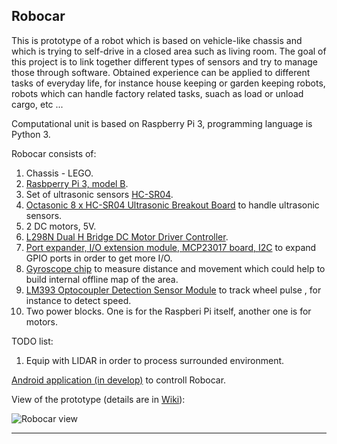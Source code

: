 ## Robocar

This is prototype of a robot which is based on vehicle-like chassis and which is trying to self-drive in a closed area such as living room.
The goal of this project is to link together different types of sensors and try to manage those through software.
Obtained experience can be applied to different tasks of everyday life, for instance house keeping or garden keeping robots, robots which can handle factory related tasks, suach as load or unload cargo, etc ...

Computational unit is based on Raspberry Pi 3, programming language is Python 3.

Robocar consists of:

1. Chassis - LEGO.
2. [Rasbperry Pi 3, model B](https://www.raspberrypi.org/products/raspberry-pi-3-model-b/).
3. Set of ultrasonic sensors [HC-SR04](https://www.ebay.ca/sch/sis.html?_nkw=HC-SR04+Ultrasonic+Module+Distance+Measuring+Transducer+Sensor+Mount+Bracket&_id=192394073637&&_trksid=p2057872.m2749.l2658).
4. [Octasonic 8 x HC-SR04 Ultrasonic Breakout Board](https://www.tindie.com/products/andygrove73/octasonic-8-x-hc-sr04-ultrasonic-breakout-board/) to handle ultrasonic sensors.
5. 2 DC motors, 5V.
6. [L298N Dual H Bridge DC Motor Driver Controller](https://www.ebay.ca/sch/sis.html?_nkw=L298N+Dual+H+Bridge+DC+stepper+Motor+Driver+Controller+module+Board+for+ArduiCeV&_id=272998220971&&_trksid=p2057872.m2749.l2658).
7. [Port expander, I/O extension module, MCP23017 board, I2C](https://www.ebay.ca/sch/sis.html?_nkw=Port+expander%2C+I%2FO+extension+module%2C+MCP23017+board%2C+I2C%2C+Arduino%2CRaspberry-EU&_id=232073040811&&_trksid=p2057872.m2749.l2658) to expand GPIO ports in order to get more I/O.
8. [Gyroscope chip](https://www.ebay.ca/sch/sis.html?_nkw=High+Quality+GY-521+MPU-6050+Module+3-Axis+Acceleration+Gyro+Module+Arduino+CA&_id=292383350169&&_trksid=p2057872.m2749.l2658) to measure distance and movement which could help to build internal offline map of the area.
9. [LM393 Optocoupler Detection Sensor Module](https://www.ebay.ca/sch/sis.html?_nkw=LM393+Speed+Optocoupler+Detection+Sensor+Module+for+Arduino+Raspberry+Pi&_id=391323881559&&_trksid=p2057872.m2749.l2658) to track wheel pulse , for instance to detect speed.
10. Two power blocks. One is for the Raspberi Pi itself, another one is for motors.

TODO list:

1. Equip with LIDAR in order to process surrounded environment.

[Android application (in develop)](https://bitbucket.org/ChernyshovYuriy/robocarandroidcontroller/src/master) to controll Robocar.

View of the prototype (details are in [Wiki](https://bitbucket.org/ChernyshovYuriy/robocar/wiki/Home)):

![Robocar view](https://bitbucket.org/ChernyshovYuriy/robocar/raw/f6376b509c4f85a6c8afbff9bf061661fe4006e8/img/robocar.jpg)

---